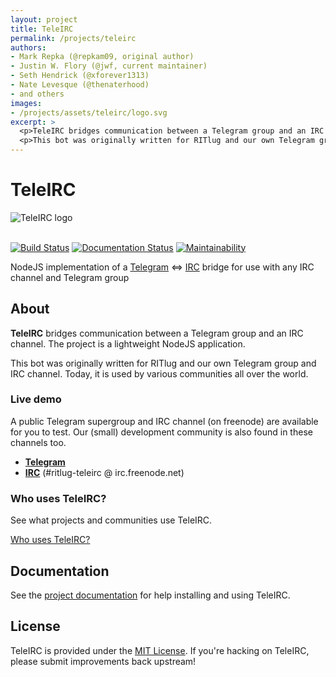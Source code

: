 ```yaml
---
layout: project
title: TeleIRC
permalink: /projects/teleirc
authors:
- Mark Repka (@repkam09, original author)
- Justin W. Flory (@jwf, current maintainer)
- Seth Hendrick (@xforever1313)
- Nate Levesque (@thenaterhood)
- and others
images:
- /projects/assets/teleirc/logo.svg
excerpt: >
  <p>TeleIRC bridges communication between a Telegram group and an IRC channel. The project is a lightweight NodeJS application.</p>
  <p>This bot was originally written for RITlug and our own Telegram group and IRC channel. Today, it is used by various communities all over the world.</p>
---
```

<h1 class="sr-only">TeleIRC</h1>
<img src="/projects/assets/teleirc/logo.svg" class="w-100" alt="TeleIRC logo" style="margin-bottom:1.2em;" />

[![Build Status](https://travis-ci.org/RITlug/teleirc.svg?branch=devel)](https://travis-ci.org/RITlug/teleirc)
[![Documentation Status](https://readthedocs.org/projects/teleirc/badge/?version=latest)](http://teleirc.readthedocs.io/en/latest/?badge=latest)
[![Maintainability](https://api.codeclimate.com/v1/badges/f26acd099b16fce789b3/maintainability)](https://codeclimate.com/github/RITlug/teleirc/maintainability)

NodeJS implementation of a [Telegram](https://telegram.org/) <=>
[IRC](https://en.wikipedia.org/wiki/Internet_Relay_Chat) bridge for use with any
IRC channel and Telegram group


## About

**TeleIRC** bridges communication between a Telegram group and an IRC channel.
The project is a lightweight NodeJS application.

This bot was originally written for RITlug and our own
Telegram group and IRC channel. Today, it is used by various communities all over the world.

### Live demo

A public Telegram supergroup and IRC channel (on freenode) are available for you
to test. Our (small) development community is also found in these channels too.

* **[Telegram](https://t.me/teleirc)**
* **[IRC](https://webchat.freenode.net/?channels=ritlug-teleirc)** (#ritlug-teleirc @ irc.freenode.net)

### Who uses TeleIRC?

See what projects and communities use TeleIRC.

[Who uses TeleIRC?](https://teleirc.readthedocs.io/en/latest/who-uses-teleirc.html "Who uses TeleIRC?")


## Documentation

See the [project documentation](https://teleirc.readthedocs.io/) for help
installing and using TeleIRC.


## License

TeleIRC is provided under the
[MIT License](https://github.com/RITlug/teleirc/blob/master/LICENSE). If you're
hacking on TeleIRC, please submit improvements back upstream!
